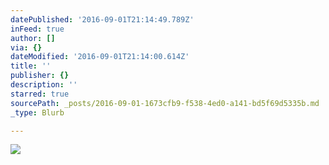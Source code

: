 ```yaml
---
datePublished: '2016-09-01T21:14:49.789Z'
inFeed: true
author: []
via: {}
dateModified: '2016-09-01T21:14:00.614Z'
title: ''
publisher: {}
description: ''
starred: true
sourcePath: _posts/2016-09-01-1673cfb9-f538-4ed0-a141-bd5f69d5335b.md
_type: Blurb

---
```

![](https://the-grid-user-content.s3-us-west-2.amazonaws.com/739950f5-3583-4d0b-abba-63f691e9a8d7.jpg)